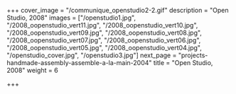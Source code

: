 +++
cover_image = "/communique_openstudio2-2.gif"
description = "Open Studio, 2008"
images = ["/openstudio1.jpg", "/2008_oopenstudio_vert11.jpg", "/2008_oopenstudio_vert10.jpg", "/2008_oopenstudio_vert09.jpg", "/2008_oopenstudio_vert08.jpg", "/2008_oopenstudio_vert07.jpg", "/2008_oopenstudio_vert06.jpg", "/2008_oopenstudio_vert05.jpg", "/2008_oopenstudio_vert04.jpg", "/openstudio_cover.jpg", "/openstudio3.jpg"]
next_page = "projects-handmade-assembly-assemble-a-la-main-2004"
title = "Open Studio, 2008"
weight = 6

+++
